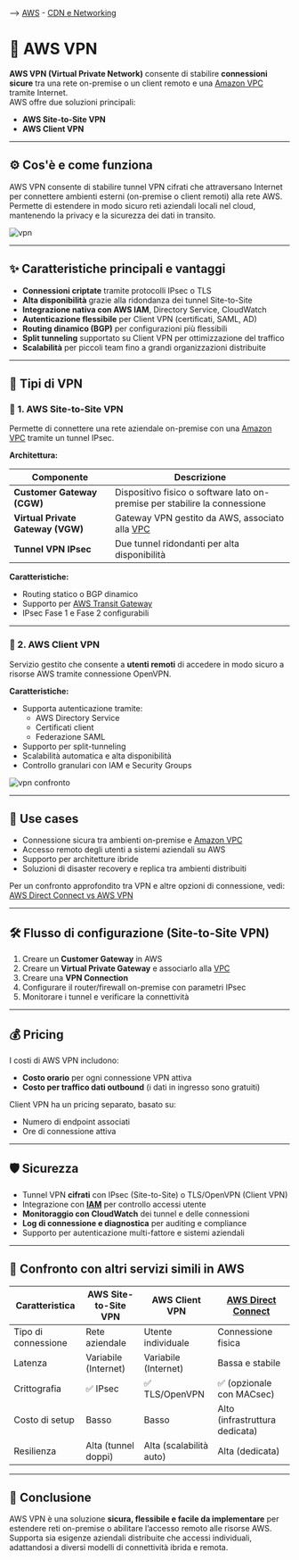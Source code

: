 --> [AWS](/00-Intro/AWS.md)  -  [CDN e Networking](/03-CDN-e-Networking/Rete-globale-AWS.md)
# 🔐 AWS VPN

**AWS VPN (Virtual Private Network)** consente di stabilire **connessioni sicure** tra una rete on-premise o un client remoto e una [Amazon VPC](/03-CDN-e-Networking/Amazon-VPC.md) tramite Internet.  
AWS offre due soluzioni principali:

- **AWS Site-to-Site VPN**
- **AWS Client VPN**

---

## ⚙️ Cos'è e come funziona

AWS VPN consente di stabilire tunnel VPN cifrati che attraversano Internet per connettere ambienti esterni (on-premise o client remoti) alla rete AWS.  
Permette di estendere in modo sicuro reti aziendali locali nel cloud, mantenendo la privacy e la sicurezza dei dati in transito.

![vpn](aws-vpn.png)

---

## ✨ Caratteristiche principali e vantaggi

- **Connessioni criptate** tramite protocolli IPsec o TLS
- **Alta disponibilità** grazie alla ridondanza dei tunnel Site-to-Site
- **Integrazione nativa con AWS IAM**, Directory Service, CloudWatch
- **Autenticazione flessibile** per Client VPN (certificati, SAML, AD)
- **Routing dinamico (BGP)** per configurazioni più flessibili
- **Split tunneling** supportato su Client VPN per ottimizzazione del traffico
- **Scalabilità** per piccoli team fino a grandi organizzazioni distribuite

---

## 🧱 Tipi di VPN

### 🔁 1. AWS Site-to-Site VPN

Permette di connettere una rete aziendale on-premise con una [Amazon VPC](/03-CDN-e-Networking/Amazon-VPC.md) tramite un tunnel IPsec.

**Architettura:**

| Componente            | Descrizione                                                                 |
|-----------------------|-----------------------------------------------------------------------------|
| **Customer Gateway (CGW)** | Dispositivo fisico o software lato on-premise per stabilire la connessione |
| **Virtual Private Gateway (VGW)** | Gateway VPN gestito da AWS, associato alla [VPC](/03-CDN-e-Networking/Amazon-VPC.md)                  |
| **Tunnel VPN IPsec**  | Due tunnel ridondanti per alta disponibilità                                |

**Caratteristiche:**

- Routing statico o BGP dinamico
- Supporto per [AWS Transit Gateway](/03-CDN-e-Networking/AWS-Transit-Gateway.md)
- IPsec Fase 1 e Fase 2 configurabili

---

### 👤 2. AWS Client VPN

Servizio gestito che consente a **utenti remoti** di accedere in modo sicuro a risorse AWS tramite connessione OpenVPN.

**Caratteristiche:**

- Supporta autenticazione tramite:
  - AWS Directory Service
  - Certificati client
  - Federazione SAML
- Supporto per split-tunneling
- Scalabilità automatica e alta disponibilità
- Controllo granulari con IAM e Security Groups


![vpn confronto](vpn.png)

---

## 💼 Use cases

- Connessione sicura tra ambienti on-premise e [Amazon VPC](/03-CDN-e-Networking/Amazon-VPC.md)
- Accesso remoto degli utenti a sistemi aziendali su AWS
- Supporto per architetture ibride
- Soluzioni di disaster recovery e replica tra ambienti distribuiti

Per un confronto approfondito tra VPN e altre opzioni di connessione, vedi: [AWS Direct Connect vs AWS VPN](/03-CDN-e-Networking/AWS-Direct-Connect-VS-AWS-VPN.md)

---

## 🛠️ Flusso di configurazione (Site-to-Site VPN)

1. Creare un **Customer Gateway** in AWS
2. Creare un **Virtual Private Gateway** e associarlo alla [VPC](/03-CDN-e-Networking/Amazon-VPC.md)
3. Creare una **VPN Connection**
4. Configurare il router/firewall on-premise con parametri IPsec
5. Monitorare i tunnel e verificare la connettività

---

## 💰 Pricing

I costi di AWS VPN includono:

- **Costo orario** per ogni connessione VPN attiva
- **Costo per traffico dati outbound** (i dati in ingresso sono gratuiti)

Client VPN ha un pricing separato, basato su:

- Numero di endpoint associati
- Ore di connessione attiva

---

## 🛡️ Sicurezza

- Tunnel VPN **cifrati** con IPsec (Site-to-Site) o TLS/OpenVPN (Client VPN)
- Integrazione con **[IAM](/09-Sicurezza-Compliance-Governance/Sicurezza/AWS-IAM.md)** per controllo accessi utente
- **Monitoraggio con CloudWatch** dei tunnel e delle connessioni
- **Log di connessione e diagnostica** per auditing e compliance
- Supporto per autenticazione multi-fattore e sistemi aziendali

---

## 🔁 Confronto con altri servizi simili in AWS

| Caratteristica           | AWS Site-to-Site VPN | AWS Client VPN         | [AWS Direct Connect](/03-CDN-e-Networking/AWS-Direct-Connect.md) |
|--------------------------|----------------------|-------------------------|---------------------------------------------|
| Tipo di connessione      | Rete aziendale       | Utente individuale      | Connessione fisica                          |
| Latenza                  | Variabile (Internet) | Variabile (Internet)    | Bassa e stabile                             |
| Crittografia             | ✅ IPsec              | ✅ TLS/OpenVPN           | ✅ (opzionale con MACsec)                   |
| Costo di setup           | Basso                 | Basso                   | Alto (infrastruttura dedicata)             |
| Resilienza               | Alta (tunnel doppi)   | Alta (scalabilità auto) | Alta (dedicata)                            |

---

## 📌 Conclusione

AWS VPN è una soluzione **sicura, flessibile e facile da implementare** per estendere reti on-premise o abilitare l’accesso remoto alle risorse AWS.  
Supporta sia esigenze aziendali distribuite che accessi individuali, adattandosi a diversi modelli di connettività ibrida e remota.

